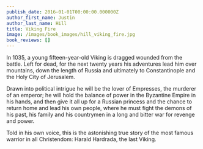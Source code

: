```yaml
---
publish_date: 2016-01-01T00:00:00.000000Z
author_first_name: Justin
author_last_name: Hill
title: Viking Fire
image: /images/book_images/hill_viking_fire.jpg
book_reviews: []
---
```

In 1035, a young fifteen-year-old Viking is dragged wounded from the battle. Left for dead, for the next twenty years his adventures lead him over mountains, down the length of Russia and ultimately to Constantinople and the Holy City of Jerusalem.

Drawn into political intrigue he will be the lover of Empresses, the murderer of an emperor; he will hold the balance of power in the Byzantine Empire in his hands, and then give it all up for a Russian princess and the chance to return home and lead his own people, where he must fight the demons of his past, his family and his countrymen in a long and bitter war for revenge and power.

Told in his own voice, this is the astonishing true story of the most famous warrior in all Christendom: Harald Hardrada, the last Viking.